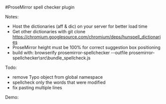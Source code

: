 #ProseMirror spell checker plugin

Notes:
- Host the dictionaries (aff & dic) on your server for better load time
- Get other dictionaries with git clone https://chromium.googlesource.com/chromium/deps/hunspell_dictionaries
- ProseMirror height must be 100% for correct suggestion box positioning
- build with: browserify prosemirror-spellchecker --outfile prosemirror-spellchecker\src\bundle_spellcheck.js

Todo:
- remove Typo object from global namespace
- spellcheck only the words that were modified
- fix pasting multiple lines

Demo:


